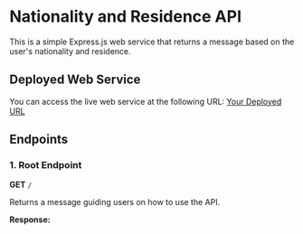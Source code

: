 # Nationality and Residence API

This is a simple Express.js web service that returns a message based on the user's nationality and residence.

## Deployed Web Service

You can access the live web service at the following URL: [Your Deployed URL](https://classapp-51d0.onrender.com)

## Endpoints

### 1. Root Endpoint

**GET** `/`

Returns a message guiding users on how to use the API.

**Response:**

